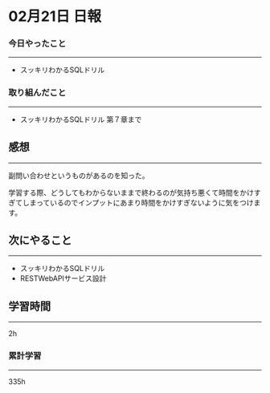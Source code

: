 #  02月21日 日報
###  今日やったこと
---
* スッキリわかるSQLドリル


### 取り組んだこと
---
* スッキリわかるSQLドリル 第７章まで

##  感想
---
副問い合わせというものがあるのを知った。

学習する際、どうしてもわからないままで終わるのが気持ち悪くて時間をかけすぎてしまっているのでインプットにあまり時間をかけすぎないように気をつけます。

## 次にやること
---
* スッキリわかるSQLドリル
* RESTWebAPIサービス設計

##  学習時間
---

2h

###  累計学習
---

335h
